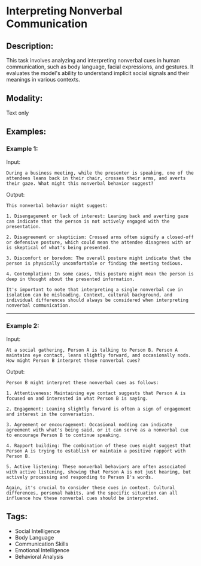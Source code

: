 # Interpreting Nonverbal Communication

## Description:
This task involves analyzing and interpreting nonverbal cues in human communication, such as body language, facial expressions, and gestures. It evaluates the model's ability to understand implicit social signals and their meanings in various contexts.

## Modality:
Text only

## Examples:

### Example 1:

Input:

```
During a business meeting, while the presenter is speaking, one of the attendees leans back in their chair, crosses their arms, and averts their gaze. What might this nonverbal behavior suggest?
```

Output:

```
This nonverbal behavior might suggest:

1. Disengagement or lack of interest: Leaning back and averting gaze can indicate that the person is not actively engaged with the presentation.

2. Disagreement or skepticism: Crossed arms often signify a closed-off or defensive posture, which could mean the attendee disagrees with or is skeptical of what's being presented.

3. Discomfort or boredom: The overall posture might indicate that the person is physically uncomfortable or finding the meeting tedious.

4. Contemplation: In some cases, this posture might mean the person is deep in thought about the presented information.

It's important to note that interpreting a single nonverbal cue in isolation can be misleading. Context, cultural background, and individual differences should always be considered when interpreting nonverbal communication.
```

---

### Example 2:

Input:

```
At a social gathering, Person A is talking to Person B. Person A maintains eye contact, leans slightly forward, and occasionally nods. How might Person B interpret these nonverbal cues?
```

Output:

```
Person B might interpret these nonverbal cues as follows:

1. Attentiveness: Maintaining eye contact suggests that Person A is focused on and interested in what Person B is saying.

2. Engagement: Leaning slightly forward is often a sign of engagement and interest in the conversation.

3. Agreement or encouragement: Occasional nodding can indicate agreement with what's being said, or it can serve as a nonverbal cue to encourage Person B to continue speaking.

4. Rapport building: The combination of these cues might suggest that Person A is trying to establish or maintain a positive rapport with Person B.

5. Active listening: These nonverbal behaviors are often associated with active listening, showing that Person A is not just hearing, but actively processing and responding to Person B's words.

Again, it's crucial to consider these cues in context. Cultural differences, personal habits, and the specific situation can all influence how these nonverbal cues should be interpreted.
```

## Tags:
- Social Intelligence
- Body Language
- Communication Skills
- Emotional Intelligence
- Behavioral Analysis